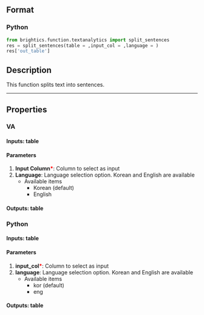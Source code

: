 ## Format
### Python
```python
from brightics.function.textanalytics import split_sentences
res = split_sentences(table = ,input_col = ,language = )
res['out_table']
```

## Description
This function splits text into sentences.

---

## Properties
### VA
#### Inputs: table

#### Parameters
1. **Input Column**<b style="color:red">*</b>: Column to select as input
2. **Language**: Language selection option. Korean and English are available
   - Available items
      - Korean (default)
      - English

#### Outputs: table

### Python
#### Inputs: table

#### Parameters
1. **input_col**<b style="color:red">*</b>: Column to select as input
2. **language**: Language selection option. Korean and English are available
   - Available items
      - kor (default)
      - eng

#### Outputs: table

